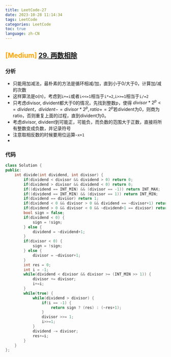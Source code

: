 ```yaml
---
title: LeetCode-27
date: 2023-10-28 11:14:34
tags: LeetCode
categories: LeetCode
toc: true
language: zh-CN
---
```


## <font color="orange">[Medium] </font>[29. 两数相除](https://leetcode.cn/problems/divide-two-integers/description/)

### 分析
- 只能用加减法，最朴素的方法是循环相减/加，直到小于0/大于0，计算加/减的次数
- 这样算法是o(n)，考虑到`i+=i`或者`i<<=1`相当于`i*=2`,`i>>=1`相当于`i/=2`
- 只考虑divisor, divident都大于0的情况，先找到整数p，使得 $divisor*2^p <= divident$，$divident-=divisor*2^p, ratio+=2^p$若divident为0，则商为ratio，否则重复上面的过程，直到divident为0。
- 考虑divisor, divident到可能正，可能负，而负数的范围大于正数，直接将所有整数变成负数，并记录符号
- 注意取相反数的时候要用位运算`~x+1`
- 
### 代码
```c++
class Solution {
public:
    int divide(int dividend, int divisor) {
        if(dividend < divisor && dividend > 0) return 0;
        if(dividend > divisor && dividend < 0) return 0;
        if((dividend == INT_MIN) && (divisor == -1)) return INT_MAX;
        if((dividend == INT_MIN) && (divisor == 1)) return INT_MIN;
        if(dividend == divisor) return 1;
        if(dividend < 0 && divisor > 0 && dividend == ~divisor+1) return -1;
        if(dividend > 0 && divisor < 0 && ~dividend+1 == divisor) return -1;
        bool sign = false;
        if(dividend < 0) {
            sign = !sign;
        } else {
            dividend = ~dividend+1;
        }
        if(divisor < 0) {
            sign = !sign;
        } else {
            divisor = ~divisor+1;
        }
        int res = 0;
        int i = -1;
        while(dividend < divisor && divisor >= (INT_MIN >> 1)) {
            divisor += divisor;
            i+=i;
        }
        while(true) {
            while(dividend > divisor) {
                if(i == -1) {
                    return sign ? (res) : (~res+1);
                }
                divisor >>= 1;
                i>>=1;
            }
            dividend -= divisor;
            res+=i;
        }
    }
};
```